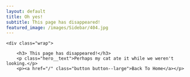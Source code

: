 ```yaml
---
layout: default
title: Oh yes!
subtitle: This page has disappeared!
featured_image: /images/Sidebar/404.jpg
---
```


<section class="blog single">

	<div class="wrap">

		<h3> This page has disappeared!</h3>
		<p class="hero__text">Perhaps my cat ate it while we weren't looking.</p>
		<p><a href="/" class="button button--large">Back To Home</a></p>
